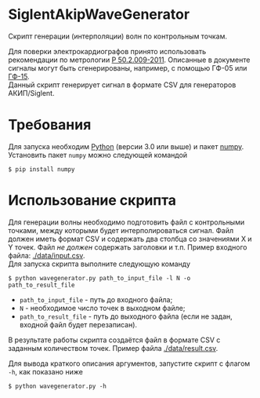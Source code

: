 # SiglentAkipWaveGenerator

Скрипт генерации (интерполяции) волн по контрольным точкам.

Для поверки электрокардиографов принято использовать рекомендации по метрологии [Р 50.2.009-2011](https://docs.cntd.ru/document/1200097950). Описанные в документе сигналы могут быть сгенерированы, например, с помощью ГФ-05 или [ГФ-15](https://www.vniiofi.ru/depart/d4/gf-15.html).  
Данный скрипт генерирует сигнал в формате CSV для генераторов АКИП/Siglent. 

# Требования

Для запуска необходим [Python](https://www.python.org/ftp/python/3.9.6/python-3.9.6-amd64.exe) (версии 3.0 или выше) и пакет [numpy](https://numpy.org/).  
Установить пакет `numpy` можно следующей командой

    $ pip install numpy

# Использование скрипта

Для генерации волны необходимо подготовить файл с контрольными точками, между которыми будет интерполироваться сигнал. Файл должен иметь формат CSV и содержать два столбца со значениями X и Y точек. Файл _не должен_ содержать заголовки и т.п. Пример входного файла: [./data/input.csv](./data/input.csv).  
Для запуска скрипта выполните следующую команду

    $ python wavegenerator.py path_to_input_file -l N -o path_to_result_file

- `path_to_input_file` - путь до входного файла;
- `N` - необходимое число точек в выходном файле;
- `path_to_result_file` - путь до выходного файла (если не задан, входной файл будет перезаписан).

В результате работы скрипта создаётся файл в формате CSV с заданным количеством точек. Пример файла [./data/result.csv](./data/result.csv).

Для вывода краткого описания аргументов, запустите скрипт с флагом `-h`, как показано ниже

    $ python wavegenerator.py -h
